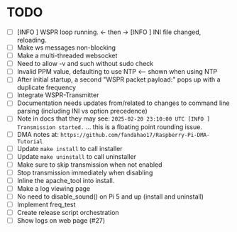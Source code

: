 # TODO

- [ ] [INFO ] WSPR loop running. <- then ->  [INFO ] INI file changed, reloading.
- [ ] Make ws messages non-blocking
- [ ] Make a multi-threaded websocket
- [ ] Need to allow -v and such without sudo check
- [ ] Invalid PPM value, defaulting to use NTP <-- shown when using NTP
- [ ] After initial startup, a second "WSPR packet payload:" pops up with a duplicate frequency
- [ ] Integrate WSPR-Transmitter
- [ ] Documentation needs updates from/related to changes to command line parsing (including INI vs option precedence)
- [ ] Note in docs that they may see: `2025-02-20 23:10:00 UTC [INFO ] Transmission started.` ... this is a floating point rounding issue.
- [ ] DMA notes at: `https://github.com/fandahao17/Raspberry-Pi-DMA-Tutorial`
- [ ] Update `make install` to call installer
- [ ] Update `make uninstall` to call uninstaller
- [ ] Make sure to skip transmission when not enabled
- [ ] Stop transmission immediately when disabling
- [ ] Inline the apache_tool into install.
- [ ] Make a log viewing page
- [ ] No need to disable_sound() on Pi 5 and up (install and uninstall)
- [ ] Implement freq_test
- [ ] Create release script orchestration
- [ ] Show logs on web page (#27)
